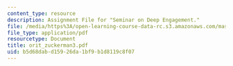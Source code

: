 ```yaml
---
content_type: resource
description: Assignment File for "Seminar on Deep Engagement."
file: /media/https%3A/open-learning-course-data-rc.s3.amazonaws.com/mas-961-seminar-on-deep-engagement-fall-2004/b5d68dabd15926da1bf9b1d8119c8f07_orit_zuckerman3.pdf
file_type: application/pdf
resourcetype: Document
title: orit_zuckerman3.pdf
uid: b5d68dab-d159-26da-1bf9-b1d8119c8f07
---
```


